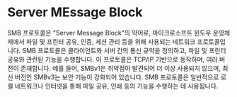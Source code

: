 # Server MEssage Block

SMB 프로토콜은 "Server Message Block"의 약어로, 마이크로소프트 윈도우 운영체제에서 파일 및 프린터 공유, 인증, 세션 관리 등을 위해 사용되는 네트워크 프로토콜입니다. SMB 프로토콜은 클라이언트와 서버 간의 통신 규약을 정의하고, 파일 및 프린터 공유와 관련된 기능을 수행합니다. 이 프로토콜은 TCP/IP 기반으로 동작하며, 여러 버전이 존재합니다. 예를 들어, SMBv1은 취약점이 발견되어 더 이상 사용되지 않으며, 최신 버전인 SMBv3는 보안 기능이 강화되어 있습니다. SMB 프로토콜은 일반적으로 로컬 네트워크나 인터넷을 통해 파일 공유, 인쇄 등의 기능을 수행하는 데 사용됩니다.